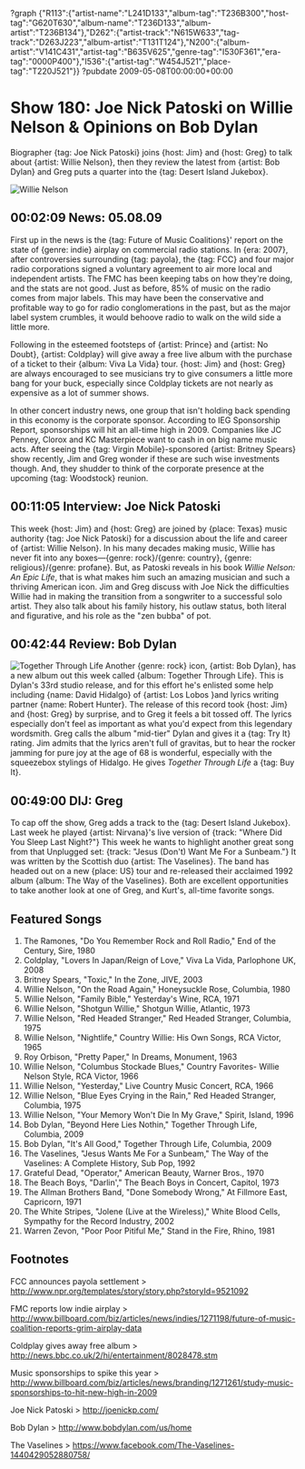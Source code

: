 ?graph {"R113":{"artist-name":"L241D133","album-tag":"T236B300","host-tag":"G620T630","album-name":"T236D133","album-artist":"T236B134"},"D262":{"artist-track":"N615W633","tag-track":"D263J223","album-artist":"T131T124"},"N200":{"album-artist":"V141C431","artist-tag":"B635V625","genre-tag":"I530F361","era-tag":"0000P400"},"I536":{"artist-tag":"W454J521","place-tag":"T220J521"}}
?pubdate 2009-05-08T00:00:00+00:00

# Show 180: Joe Nick Patoski on Willie Nelson & Opinions on Bob Dylan

Biographer {tag: Joe Nick Patoski} joins {host: Jim} and {host: Greg} to talk about {artist: Willie Nelson}, then they review the latest from {artist: Bob Dylan} and Greg puts a quarter into the {tag: Desert Island Jukebox}.

![Willie Nelson](http://static.soundopinions.org/images/2009/willie.jpg)

## 00:02:09 News: 05.08.09
First up in the news is the {tag: Future of Music Coalitions}' report on the state of {genre: indie} airplay on commercial radio stations. In {era: 2007}, after controversies surrounding {tag: payola}, the {tag: FCC} and four major radio corporations signed a voluntary agreement to air more local and independent artists. The FMC has been keeping tabs on how they're doing, and the stats are not good. Just as before, 85% of music on the radio comes from major labels. This may have been the conservative and profitable way to go for radio conglomerations in the past, but as the major label system crumbles, it would behoove radio to walk on the wild side a little more.

Following in the esteemed footsteps of {artist: Prince} and {artist: No Doubt}, {artist: Coldplay} will give away a free live album with the purchase of a ticket to their {album: Viva La Vida} tour. {host: Jim} and {host: Greg} are always encouraged to see musicians try to give consumers a little more bang for your buck, especially since Coldplay tickets are not nearly as expensive as a lot of summer shows.

In other concert industry news, one group that isn't holding back spending in this economy is the corporate sponsor. According to IEG Sponsorship Report, sponsorships will hit an all-time high in 2009. Companies like JC Penney, Clorox and KC Masterpiece want to cash in on big name music acts. After seeing the {tag: Virgin Mobile}-sponsored {artist: Britney Spears} show recently, Jim and Greg wonder if these are such wise investments though. And, they shudder to think of the corporate presence at the upcoming {tag: Woodstock} reunion.

## 00:11:05 Interview: Joe Nick Patoski
This week {host: Jim} and {host: Greg} are joined by {place: Texas} music authority {tag: Joe Nick Patoski} for a discussion about the life and career of {artist: Willie Nelson}. In his many decades making music, Willie has never fit into any boxes—{genre: rock}/{genre: country}, {genre: religious}/{genre: profane}. But, as Patoski reveals in his book *Willie Nelson: An Epic Life*, that is what makes him such an amazing musician and such a thriving American icon. Jim and Greg discuss with Joe Nick the difficulties Willie had in making the transition from a songwriter to a successful solo artist. They also talk about his family history, his outlaw status, both literal and figurative, and his role as the "zen bubba" of pot.

## 00:42:44 Review: Bob Dylan
![Together Through Life](http://is2.mzstatic.com/image/thumb/Features/v4/c0/6a/76/c06a76b7-d848-0c98-b108-0c2196a9123d/dj.uvbkirse.jpg/600x600bb-85.jpg "462006/310561795")
Another {genre: rock} icon, {artist: Bob Dylan}, has a new album out this week called {album: Together Through Life}. This is Dylan's 33rd studio release, and for this effort he's enlisted some help including {name: David Hidalgo} of {artist: Los Lobos }and lyrics writing partner {name: Robert Hunter}. The release of this record took {host: Jim} and {host: Greg} by surprise, and to Greg it feels a bit tossed off. The lyrics especially don't feel as important as what you'd expect from this legendary wordsmith. Greg calls the album "mid-tier" Dylan and gives it a {tag: Try It} rating. Jim admits that the lyrics aren't full of gravitas, but to hear the rocker jamming for pure joy at the age of 68 is wonderful, especially with the squeezebox stylings of Hidalgo. He gives *Together Through Life* a {tag: Buy It}.

## 00:49:00 DIJ: Greg

To cap off the show, Greg adds a track to the {tag: Desert Island Jukebox}. Last week he played {artist: Nirvana}'s live version of {track: "Where Did You Sleep Last Night?"} This week he wants to highlight another great song from that Unplugged set: {track: "Jesus (Don't) Want Me For a Sunbeam."} It was written by the Scottish duo {artist: The Vaselines}. The band has headed out on a new {place: US} tour and re-released their acclaimed 1992 album {album: The Way of the Vaselines}. Both are excellent opportunities to take another look at one of Greg, and Kurt's, all-time favorite songs.

## Featured Songs

1. The Ramones, "Do You Remember Rock and Roll Radio," End of the Century, Sire, 1980
1. Coldplay, "Lovers In Japan/Reign of Love," Viva La Vida, Parlophone UK, 2008
1. Britney Spears, "Toxic," In the Zone, JIVE, 2003
1. Willie Nelson, "On the Road Again," Honeysuckle Rose, Columbia, 1980
1. Willie Nelson, "Family Bible," Yesterday's Wine, RCA, 1971
1. Willie Nelson, "Shotgun Willie," Shotgun Willie, Atlantic, 1973
1. Willie Nelson, "Red Headed Stranger," Red Headed Stranger, Columbia, 1975
1. Willie Nelson, "Nightlife," Country Willie: His Own Songs, RCA Victor, 1965
1. Roy Orbison, "Pretty Paper," In Dreams, Monument, 1963
1. Willie Nelson, "Columbus Stockade Blues," Country Favorites- Willie Nelson Style, RCA Victor, 1966
1. Willie Nelson, "Yesterday," Live Country Music Concert, RCA, 1966
1. Willie Nelson, "Blue Eyes Crying in the Rain," Red Headed Stranger, Columbia, 1975
1. Willie Nelson, "Your Memory Won't Die In My Grave," Spirit, Island, 1996
1. Bob Dylan, "Beyond Here Lies Nothin," Together Through Life, Columbia, 2009
1. Bob Dylan, "It's All Good," Together Through Life, Columbia, 2009
1. The Vaselines, "Jesus Wants Me For a Sunbeam," The Way of the Vaselines: A Complete History, Sub Pop, 1992
1. Grateful Dead, "Operator," American Beauty, Warner Bros., 1970
1. The Beach Boys, "Darlin'," The Beach Boys in Concert, Capitol, 1973
1. The Allman Brothers Band, "Done Somebody Wrong," At Fillmore East, Capricorn, 1971
1. The White Stripes, "Jolene (Live at the Wireless)," White Blood Cells, Sympathy for the Record Industry, 2002
1. Warren Zevon, "Poor Poor Pitiful Me," Stand in the Fire, Rhino, 1981

## Footnotes 
FCC announces payola settlement > http://www.npr.org/templates/story/story.php?storyId=9521092

FMC reports low indie airplay > http://www.billboard.com/biz/articles/news/indies/1271198/future-of-music-coalition-reports-grim-airplay-data

Coldplay gives away free album > http://news.bbc.co.uk/2/hi/entertainment/8028478.stm

Music sponsorships to spike this year > http://www.billboard.com/biz/articles/news/branding/1271261/study-music-sponsorships-to-hit-new-high-in-2009

Joe Nick Patoski > http://joenickp.com/

Bob Dylan > http://www.bobdylan.com/us/home

The Vaselines > https://www.facebook.com/The-Vaselines-1440429052880758/